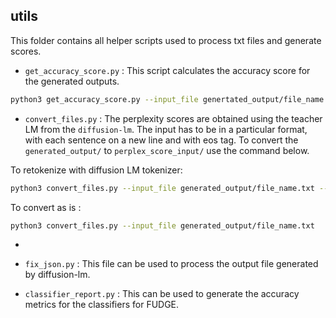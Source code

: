 ## utils

This folder contains all helper scripts used to process txt files and generate scores.

- ```get_accuracy_score.py``` : This script calculates the accuracy score for the generated outputs.
```bash
python3 get_accuracy_score.py --input_file genertated_output/file_name.txt
```
- ```convert_files.py``` : The perplexity scores are obtained using the teacher LM from the ```diffusion-lm```. The input has to be in a particular format, with each sentence on a new line and with eos tag. To convert the ```generated_output/``` to ```perplex_score_input/``` use the command below.

To retokenize with diffusion LM tokenizer: 
```bash
python3 convert_files.py --input_file generated_output/file_name.txt --handleUNK True
```

To convert as is :
```bash
python3 convert_files.py --input_file generated_output/file_name.txt 
```
-

- ```fix_json.py``` : This file can be used to process the output file generated by diffusion-lm. 

- ```classifier_report.py``` : This can be used to generate the accuracy metrics for the classifiers for FUDGE.
 
